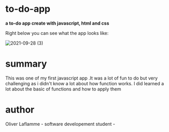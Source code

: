 # to-do-app

**a to-do app create with javascript, html and css**

Right below you can see what the app looks like:

![2021-09-28 (3)](https://user-images.githubusercontent.com/89362573/135211536-330bd35c-8282-42e3-8b79-477e12b5f5bb.png)

# summary
This was one of my first javascript app .It was a lot of fun to do but very challenging as i didn't know a lot  about how function works.
I did learned a lot about the basic of functions and how to apply them

# author 

Oliver Laflamme - software developement student -


